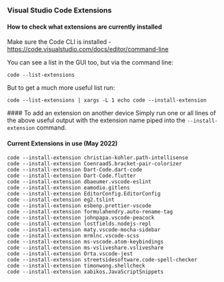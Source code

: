 ### Visual Studio Code Extensions

#### How to check what extensions are currently installed
Make sure the Code CLI is installed - https://code.visualstudio.com/docs/editor/command-line

You can see a list in the GUI too, but via the command line:
```
code --list-extensions
```

But to get a much more useful list run:
```
code --list-extensions | xargs -L 1 echo code --install-extension
```

#### To add an extension on another device
Simply run one or all lines of the above useful output with the extension name piped into the `--install-extension` command. 

#### Current Extensions in use (May 2022)
```
code --install-extension christian-kohler.path-intellisense
code --install-extension CoenraadS.bracket-pair-colorizer
code --install-extension Dart-Code.dart-code
code --install-extension Dart-Code.flutter
code --install-extension dbaeumer.vscode-eslint
code --install-extension eamodio.gitlens
code --install-extension EditorConfig.EditorConfig
code --install-extension eg2.tslint
code --install-extension esbenp.prettier-vscode
code --install-extension formulahendry.auto-rename-tag
code --install-extension johnpapa.vscode-peacock
code --install-extension lostfields.nodejs-repl
code --install-extension maty.vscode-mocha-sidebar
code --install-extension mrmlnc.vscode-scss
code --install-extension ms-vscode.atom-keybindings
code --install-extension ms-vsliveshare.vsliveshare
code --install-extension Orta.vscode-jest
code --install-extension streetsidesoftware.code-spell-checker
code --install-extension timonwong.shellcheck
code --install-extension xabikos.JavaScriptSnippets
```



